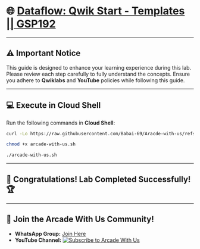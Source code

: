 # 🌐 [Dataflow: Qwik Start - Templates || GSP192](https://www.cloudskillsboost.google/focuses/1101?parent=catalog)

---

## ⚠️ **Important Notice**  
This guide is designed to enhance your learning experience during this lab. Please review each step carefully to fully understand the concepts. Ensure you adhere to **Qwiklabs** and **YouTube** policies while following this guide.  

---

## 💻 **Execute in Cloud Shell**  
Run the following commands in **Cloud Shell**:  
```bash
curl -Lo https://raw.githubusercontent.com/Babai-69/Aracde-with-us/refs/heads/main/arcade-with-us.sh

chmod +x arcade-with-us.sh

./arcade-with-us.sh
```  
---

## 🎉 **Congratulations! Lab Completed Successfully!** 🏆  

---

## 🤝 **Join the Arcade With Us Community!**  

- **WhatsApp Group:** [Join Here](https://chat.whatsapp.com/KN3NvYNTJvU5xMCVTORJtS)  
- **YouTube Channel:** [![Subscribe to Arcade With Us](https://img.shields.io/badge/YouTube-Arcade%20With20%Us-red?style=flat&logo=youtube)](https://youtube.com/@arcadewithus_we?si=yeEby5M3k40gdX4l)  
